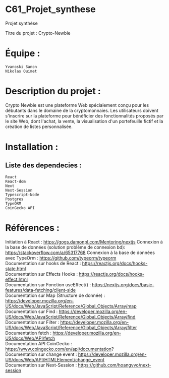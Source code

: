 # C61_Projet_synthese
Projet synthèse


Titre du projet : Crypto-Newbie

Équipe :
=======================================================
	Yvanoski Sanon
	Nikolas Ouimet


	
	
Description du projet :
=======================================================
Crypto Newbie est une plateforme Web spécialement conçu pour les débutants dans le domaine de la cryptomonnaies. Les utilisateurs doivent s'inscrire sur la plateforme pour bénéficier des fonctionnalités proposés par le site Web, dont l'achat, la vente, la visualisation d'un portefeuille fictif et la création de listes personnalisée.


Installation :
=======================================================
Liste des dependecies :
-------------------------------------------------------
	React  
	React-dom  
	Next  
	Next-Session  
	Typescript-Node  
	Postgres  
	TypeORM  
	CoinGecko API  

Références :
=======================================================
Initiation à React : https://gogs.damonpl.com/Mentoring/nextjs 
Connexion à la base de données (solution problème de connexion bd): https://stackoverflow.com/a/65317768 
Connexion à la base de données avec TypeOrm : https://github.com/typeorm/typeorm  
Documentation sur hooks de React : https://reactjs.org/docs/hooks-state.html  
Documentation sur Effects Hooks : https://reactjs.org/docs/hooks-effect.html  
Documentation sur Fonction useEffect() : https://nextjs.org/docs/basic-features/data-fetching/client-side  
Documentation sur Map (Structure de donnée) : https://developer.mozilla.org/en-US/docs/Web/JavaScript/Reference/Global_Objects/Array/map  
Documentation sur Find : https://developer.mozilla.org/en-US/docs/Web/JavaScript/Reference/Global_Objects/Array/find  
Documentation sur Filter : https://developer.mozilla.org/en-US/docs/Web/JavaScript/Reference/Global_Objects/Array/filter  
Documentation fetch : https://developer.mozilla.org/en-US/docs/Web/API/fetch  
Documentation API CoinGecko : https://www.coingecko.com/en/api/documentation?  
Documentation sur change event : https://developer.mozilla.org/en-US/docs/Web/API/HTMLElement/change_event  
Documentation sur Next-Session : https://github.com/hoangvvo/next-session  